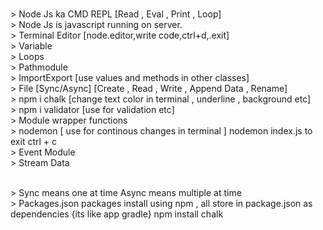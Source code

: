 </br>> Node Js ka CMD REPL [Read , Eval , Print , Loop]
</br>> Node Js is javascript running on server.
</br>> Terminal Editor [node.editor,write code,ctrl+d,.exit]
</br>> Variable
</br>> Loops
</br>> Pathmodule
</br>> ImportExport [use values and methods in other classes] 
</br>> File [Sync/Async] [Create , Read , Write , Append Data , Rename]
</br>> npm i chalk [change text color in terminal , underline , background etc] 
</br>> npm i validator [use for validation etc]
</br>> Module wrapper functions 
</br>> nodemon [ use for continous changes in terminal ] nodemon index.js to exit ctrl + c
</br>> Event Module 
</br>> Stream Data



</br>> Sync means one at time Async means multiple at time
</br>> Packages.json packages install using npm , all store in package.json as dependencies {its like app gradle} npm install chalk
